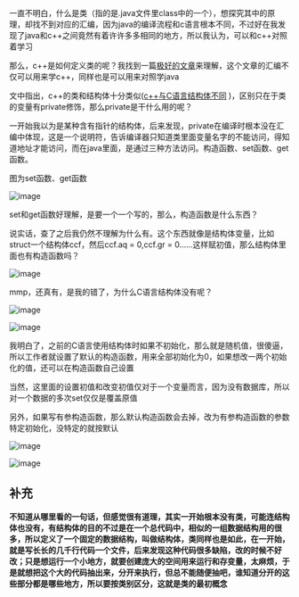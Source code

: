   一直不明白，什么是类（指的是.java文件里class中的一个），想探究其中的原理，却找不到对应的汇编，因为java的编译流程和c语言根本不同，不过好在我发现了java和c++之间竟然有着许许多多相同的地方，所以我认为，可以和c++对照着学习  

  那么，c++是如何定义类的呢？我找到一篇[极好的文章](https://bbs.pediy.com/thread-269611.htm)来理解，这个文章的汇编不仅可以用来学c++，同样也是可以用来对照学java  
  
  文中指出，c++的类和结构体十分类似([c++与C语言结构体不同](https://github.com/ccfisme/problem-of-C/blob/%E4%B8%BA%E4%BB%80%E4%B9%88c++%E7%BB%93%E6%9E%84%E4%BD%93%E8%83%BD%E6%94%BE%E5%87%BD%E6%95%B0C%E8%AF%AD%E8%A8%80%E4%B8%8D%E8%A1%8C%EF%BC%9F/README.md) )，区别只在于类的变量有private修饰，那么private是干什么用的呢？  
  
  一开始我以为是某种含有指针的结构体，后来发现，private在编译时根本没在汇编中体现，这是一个说明符，告诉编译器只知道类里面变量名字的不能访问，得知道地址才能访问，而在java里面，是通过三种方法访问。构造函数、set函数、get函数。  
  
  图为set函数、get函数  
  
  
  ![image](https://user-images.githubusercontent.com/74129445/143690666-f06495c5-ca61-4405-94c3-c39d123b051a.png)  
  
  
  set和get函数好理解，是要一个一个写的，那么，构造函数是什么东西？  
  
  说实话，查了之后我仍然不理解为什么有。这个东西就像是结构体变量，比如struct一个结构体ccf，然后ccf.aq = 0,ccf.gr = 0......这样赋初值，那么结构体里面也有构造函数吗？  
  
  ![image](https://user-images.githubusercontent.com/74129445/143681670-fc5ed021-b42f-40e4-a934-df7f648c2b67.png)  
  
  mmp，还真有，是我的错了，为什么C语言结构体没有呢？  
  
  ![image](https://user-images.githubusercontent.com/74129445/143681886-264a7c00-8603-4698-9923-bf165b77fb2c.png)  
  
  ![image](https://user-images.githubusercontent.com/74129445/143682004-cfa2f459-b214-4a64-a484-d8fff8a84c92.png)  
  
  
  我明白了，之前的C语言使用结构体时如果不初始化，那么就是随机值，很傻逼，所以工作者就设置了默认的构造函数，用来全部初始化为0，如果想改一两个初始化的值，还可以在构造函数自己设置  
  
  当然，这里面的设置初值和改变初值仅对于一个变量而言，因为没有数据库，所以对一个数据的多次set仅仅是覆盖原值  
  
  另外，如果写有参构造函数，那么默认构造函数会去掉，改为有参构造函数的参数特定初始化，没特定的就按默认  
  
  ![image](https://user-images.githubusercontent.com/74129445/143687971-68b5b7fc-9741-4fec-bbbc-b4e040c14c5d.png)  
  
  ![image](https://user-images.githubusercontent.com/74129445/143687978-c484af2e-c7e2-4508-8c14-beb8418b072e.png)  
  
  ## 补充  
  **不知道从哪里看的一句话，但感觉很有道理，其实一开始根本没有类，可能连结构体也没有，有结构体的目的不过是在一个总代码中，相似的一组数据结构用的很多，所以定义了一个固定的数据结构，叫做结构体，类同样也是如此，在一开始，就是写长长的几千行代码一个文件，后来发现这种代码很多缺陷，改的时候不好改；只是想运行一个小地方，就要创建庞大的空间用来运行和存变量，太麻烦，于是就想把这个大的代码抽出来，分开来执行，但总不能随便抽吧，谁知道分开的这些部分都是哪些地方，所以要按类别区分，这就是类的最初概念**
